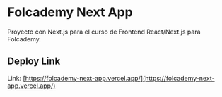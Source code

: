 # Folcademy Next App

Proyecto con Next.js para el curso de Frontend React/Next.js para Folcademy.

## Deploy Link

Link: [https://folcademy-next-app.vercel.app/](https://folcademy-next-app.vercel.app/)
